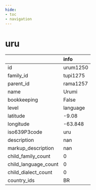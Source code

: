 ```yaml
---
hide:
- toc
- navigation
---
```

# uru
|                      | info     |
|:---------------------|:---------|
| id                   | urum1250 |
| family_id            | tupi1275 |
| parent_id            | rama1257 |
| name                 | Urumi    |
| bookkeeping          | False    |
| level                | language |
| latitude             | -9.08    |
| longitude            | -63.848  |
| iso639P3code         | uru      |
| description          | nan      |
| markup_description   | nan      |
| child_family_count   | 0        |
| child_language_count | 0        |
| child_dialect_count  | 0        |
| country_ids          | BR       |